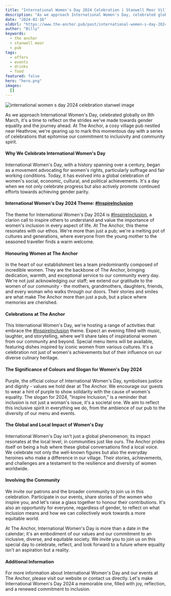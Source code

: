 ```yaml
---
title: "International Women's Day 2024 Celebration | Stanwell Moor Village, Staines | The Anchor"
description: "As we approach International Women's Day, celebrated globally on 8th March, it's a time to reflect on the strides we've made towards gender equality and the journey ahead. At The Anchor, a cosy village pub nestled near Heathrow, we're gearing up to mark this momentous day with a series of celebrations that epitomise our commitment to inclusivity and community spirit.Why We Celebrate International Women's DayInternational Women's Day, with a history spanning over a century, began as a movement ad"
date: "2024-02-16"
oldUrl: "https://www.the-anchor.pub/post/international-women-s-day-2024-celebration-stanwel"
author: "Billy"
keywords:
  - the anchor
  - stanwell moor
  - pub
tags:
  - offers
  - events
  - drinks
  - food
featured: false
hero: "hero.png"
images:
  []
---
```


  

![international women s day 2024 celebration stanwel image](/content/blog/international-women-s-day-2024-celebration-stanwel/hero.png)

  

As we approach International Women's Day, celebrated globally on 8th March, it's a time to reflect on the strides we've made towards gender equality and the journey ahead. At The Anchor, a cosy village pub nestled near Heathrow, we're gearing up to mark this momentous day with a series of celebrations that epitomise our commitment to inclusivity and community spirit.

  

#### **Why We Celebrate International Women's Day**

International Women's Day, with a history spanning over a century, began as a movement advocating for women's rights, particularly suffrage and fair working conditions. Today, it has evolved into a global celebration of women's social, economic, cultural, and political achievements. It's a day when we not only celebrate progress but also actively promote continued efforts towards achieving gender parity.

  

#### **International Women's Day 2024 Theme: [#InspireInclusion](https://www.the-anchor.pub/blog/hashtags/InspireInclusion)**

The theme for International Women's Day 2024 is [#InspireInclusion](https://www.the-anchor.pub/blog/hashtags/InspireInclusion), a clarion call to inspire others to understand and value the importance of women's inclusion in every aspect of life. At The Anchor, this theme resonates with our ethos. We're more than just a pub; we're a melting pot of cultures and generations, where everyone from the young mother to the seasoned traveller finds a warm welcome.

  

#### **Honouring Women at The Anchor**

In the heart of our establishment lies a team predominantly composed of incredible women. They are the backbone of The Anchor, bringing dedication, warmth, and exceptional service to our community every day. We're not just acknowledging our staff; we extend our gratitude to the women of our community - the mothers, grandmothers, daughters, friends, and every woman who walks through our doors. Their stories and smiles are what make The Anchor more than just a pub, but a place where memories are cherished.

  

#### **Celebrations at The Anchor**

This International Women's Day, we're hosting a range of activities that embrace the [#InspireInclusion](https://www.the-anchor.pub/blog/hashtags/InspireInclusion) theme. Expect an evening filled with music, laughter, and storytelling, where we'll share tales of inspirational women from our community and beyond. Special menu items will be available, featuring dishes inspired by iconic women from various cultures. It's a celebration not just of women's achievements but of their influence on our diverse culinary heritage.

  

#### **The Significance of Colours and Slogan for Women's Day 2024**

Purple, the official colour of International Women's Day, symbolises justice and dignity - values we hold dear at The Anchor. We encourage our guests to wear a hint of purple to show solidarity with the cause of women's equality. The slogan for 2024, "Inspire Inclusion," is a reminder that inclusion is not just a woman's issue, it's a societal one. We aim to reflect this inclusive spirit in everything we do, from the ambience of our pub to the diversity of our menu and events.

  

#### **The Global and Local Impact of Women's Day**

International Women's Day isn't just a global phenomenon; its impact resonates at the local level, in communities just like ours. The Anchor prides itself on being a hub where these global conversations find a local voice. We celebrate not only the well-known figures but also the everyday heroines who make a difference in our village. Their stories, achievements, and challenges are a testament to the resilience and diversity of women worldwide.

  

#### **Involving the Community**

We invite our patrons and the broader community to join us in this celebration. Participate in our events, share stories of the women who inspire you, and let's raise a glass together to honour their contributions. It's also an opportunity for everyone, regardless of gender, to reflect on what inclusion means and how we can collectively work towards a more equitable world.

  

At The Anchor, International Women's Day is more than a date in the calendar; it's an embodiment of our values and our commitment to an inclusive, diverse, and equitable society. We invite you to join us on this special day to celebrate, reflect, and look forward to a future where equality isn't an aspiration but a reality.

  

#### **Additional Information**

For more information about International Women's Day and our events at The Anchor, please visit our website or contact us directly. Let's make International Women's Day 2024 a memorable one, filled with joy, reflection, and a renewed commitment to inclusion.
